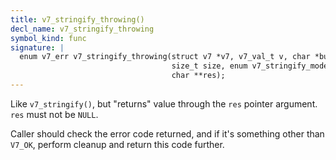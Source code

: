 ```yaml
---
title: v7_stringify_throwing()
decl_name: v7_stringify_throwing
symbol_kind: func
signature: |
  enum v7_err v7_stringify_throwing(struct v7 *v7, v7_val_t v, char *buf,
                                    size_t size, enum v7_stringify_mode mode,
                                    char **res);
---
```


Like `v7_stringify()`, but "returns" value through the `res` pointer
argument. `res` must not be `NULL`.

Caller should check the error code returned, and if it's something other
than `V7_OK`, perform cleanup and return this code further. 

